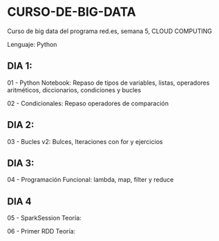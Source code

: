 # CURSO-DE-BIG-DATA
Curso de big data del programa red.es, semana 5, CLOUD COMPUTING

Lenguaje: Python
## DIA 1:
01 - Python Notebook: Repaso de tipos de variables, listas, operadores aritméticos, diccionarios, condiciones y bucles

02 - Condicionales: Repaso operadores de comparación
## DIA 2:
03 - Bucles v2: Bulces, Iteraciones con for y ejercicios
## DIA 3:
04 - Programación Funcional: lambda, map, filter y reduce
## DIA 4
05 - SparkSession Teoría:

06 - Primer RDD Teoría:
